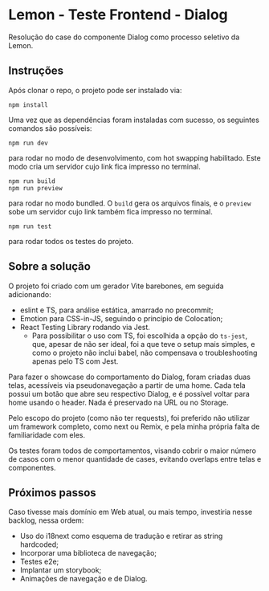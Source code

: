 # Lemon - Teste Frontend - Dialog

Resolução do case do componente Dialog como processo seletivo da Lemon.

## Instruções

Após clonar o repo, o projeto pode ser instalado via:

```shell
npm install
```

Uma vez que as dependências foram instaladas com sucesso,
os seguintes comandos são possíveis:

```shell
npm run dev
```

para rodar no modo de desenvolvimento, com hot swapping habilitado.
Este modo cria um servidor cujo link fica impresso no terminal.

```shell
npm run build
npm run preview
```

para rodar no modo bundled.
O `build` gera os arquivos finais,
e o `preview` sobe um servidor cujo link
também fica impresso no terminal.

```shell
npm run test
```

para rodar todos os testes do projeto.

## Sobre a solução

O projeto foi criado com um gerador Vite barebones,
em seguida adicionando:
- eslint e TS, para análise estática, amarrado no precommit;
- Emotion para CSS-in-JS, seguindo o princípio de Colocation;
- React Testing Library rodando via Jest.
  - Para possibilitar o uso com TS, foi escolhida a opção do `ts-jest`, que,
 apesar de não ser ideal, foi a que teve o setup mais simples,
 e como o projeto não inclui babel, não compensava o troubleshooting apenas pelo TS com Jest.

Para fazer o showcase do comportamento do Dialog,
foram criadas duas telas, acessíveis via
pseudonavegação a partir de uma home. Cada tela
possui um botão que abre seu respectivo Dialog,
e é possível voltar para home usando o header.
Nada é preservado na URL ou no Storage.

Pelo escopo do projeto (como não ter requests), foi preferido não utilizar
um framework completo, como next ou Remix, e
pela minha própria falta de familiaridade com eles.

Os testes foram todos de comportamentos, visando
cobrir o maior número de casos com o menor quantidade
de cases, evitando overlaps entre telas e componentes.

## Próximos passos

Caso tivesse mais domínio em Web atual, ou mais tempo,
investiria nesse backlog, nessa ordem:

- Uso do i18next como esquema de tradução e retirar as string hardcoded;
- Incorporar uma biblioteca de navegação;
- Testes e2e;
- Implantar um storybook;
- Animações de navegação e de Dialog.